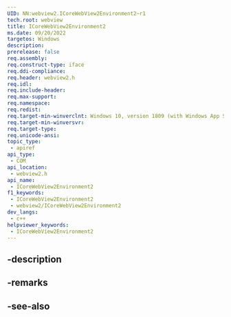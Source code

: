 ```yaml
---
UID: NN:webview2.ICoreWebView2Environment2~r1
tech.root: webview
title: ICoreWebView2Environment2
ms.date: 09/20/2022
targetos: Windows
description: 
prerelease: false
req.assembly: 
req.construct-type: iface
req.ddi-compliance: 
req.header: webview2.h
req.idl: 
req.include-header: 
req.max-support: 
req.namespace: 
req.redist: 
req.target-min-winverclnt: Windows 10, version 1809 (with Windows App SDK 1.1 or later)
req.target-min-winversvr: 
req.target-type: 
req.unicode-ansi: 
topic_type:
 - apiref
api_type:
 - COM
api_location:
 - webview2.h
api_name:
 - ICoreWebView2Environment2
f1_keywords:
 - ICoreWebView2Environment2
 - webview2/ICoreWebView2Environment2
dev_langs:
 - c++
helpviewer_keywords:
 - ICoreWebView2Environment2
---
```


## -description

## -remarks

## -see-also


